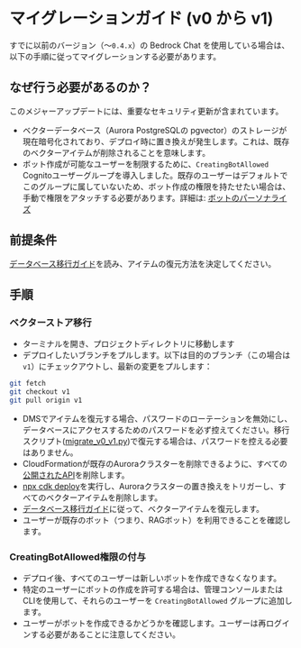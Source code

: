 # マイグレーションガイド (v0 から v1)

すでに以前のバージョン（〜`0.4.x`）の Bedrock Chat を使用している場合は、以下の手順に従ってマイグレーションする必要があります。

## なぜ行う必要があるのか？

このメジャーアップデートには、重要なセキュリティ更新が含まれています。

- ベクターデータベース（Aurora PostgreSQLの pgvector）のストレージが現在暗号化されており、デプロイ時に置き換えが発生します。これは、既存のベクターアイテムが削除されることを意味します。
- ボット作成が可能なユーザーを制限するために、`CreatingBotAllowed` Cognitoユーザーグループを導入しました。既存のユーザーはデフォルトでこのグループに属していないため、ボット作成の権限を持たせたい場合は、手動で権限をアタッチする必要があります。詳細は: [ボットのパーソナライズ](../../README.md#bot-personalization)

## 前提条件

[データベース移行ガイド](./DATABASE_MIGRATION_ja-JP.md)を読み、アイテムの復元方法を決定してください。

## 手順

### ベクターストア移行

- ターミナルを開き、プロジェクトディレクトリに移動します
- デプロイしたいブランチをプルします。以下は目的のブランチ（この場合は `v1`）にチェックアウトし、最新の変更をプルします：

```sh
git fetch
git checkout v1
git pull origin v1
```

- DMSでアイテムを復元する場合、パスワードのローテーションを無効にし、データベースにアクセスするためのパスワードを必ず控えてください。移行スクリプト([migrate_v0_v1.py](./migrate_v0_v1.py))で復元する場合は、パスワードを控える必要はありません。
- CloudFormationが既存のAuroraクラスターを削除できるように、すべての[公開されたAPI](../PUBLISH_API_ja-JP.md)を削除します。
- [npx cdk deploy](../README.md#deploy-using-cdk)を実行し、Auroraクラスターの置き換えをトリガーし、すべてのベクターアイテムを削除します。
- [データベース移行ガイド](./DATABASE_MIGRATION_ja-JP.md)に従って、ベクターアイテムを復元します。
- ユーザーが既存のボット（つまり、RAGボット）を利用できることを確認します。

### CreatingBotAllowed権限の付与

- デプロイ後、すべてのユーザーは新しいボットを作成できなくなります。
- 特定のユーザーにボットの作成を許可する場合は、管理コンソールまたはCLIを使用して、それらのユーザーを `CreatingBotAllowed` グループに追加します。
- ユーザーがボットを作成できるかどうかを確認します。ユーザーは再ログインする必要があることに注意してください。
